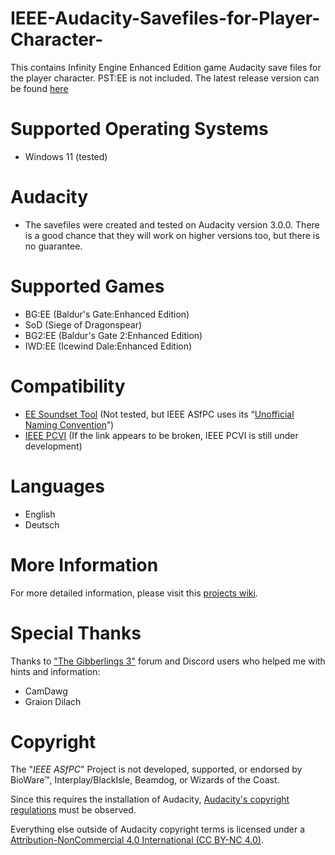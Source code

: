 # IEEE-Audacity-Savefiles-for-Player-Character-
This contains Infinity Engine Enhanced Edition game Audacity save files for the player character. PST:EE is not included.
The latest release version can be found [here](https://github.com/Incrementis/IEEE-Audacity-Savefiles-for-Player-Character-/releases)

# Supported Operating Systems
* Windows 11 (tested)

# Audacity
* The savefiles were created and tested on Audacity version 3.0.0. There is a good chance that they will work on higher versions too, but there is no guarantee.

# Supported Games
* BG:EE (Baldur's Gate:Enhanced Edition)
* SoD (Siege of Dragonspear)
* BG2:EE (Baldur's Gate 2:Enhanced Edition)
* IWD:EE (Icewind Dale:Enhanced Edition)

# Compatibility
* [EE Soundset Tool](https://github.com/Gibberlings3/EE_soundset_tool) (Not tested, but IEEE ASfPC uses its “[Unofficial Naming Convention](https://www.gibberlings3.net/forums/topic/34560-adding-soundsets-to-the-ees-using-the-ee-soundset-tool/)”)
* [IEEE PCVI](https://github.com/Incrementis/IEEE-Player-Character-Voice-Installer-) (If the link appears to be broken, IEEE PCVI is still under development)

# Languages
* English
* Deutsch

# More Information
For more detailed information, please visit this [projects wiki](#).

# Special Thanks
Thanks to ["The Gibberlings 3"](https://www.gibberlings3.net/forums/) forum and Discord users who helped me with hints and information:
* CamDawg
* Graion Dilach

# Copyright

The "*IEEE ASfPC*" Project is not developed, supported, or endorsed by BioWare™, Interplay/BlackIsle, Beamdog, or Wizards of the Coast.

Since this requires the installation of Audacity, [Audacity's copyright regulations](https://www.audacityteam.org/FAQ/) must be observed.

Everything else outside of Audacity copyright terms is licensed under a [Attribution-NonCommercial 4.0 International (CC BY-NC 4.0)](https://creativecommons.org/licenses/by-nc/4.0/).
